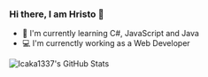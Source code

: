 ### Hi there, I am Hristo 👋
- 🌱 I'm currently learning C#, JavaScript and Java
- 💻 I'm currenctly working as a Web Developer

<img align="left" alt="Icaka1337's GitHub Stats" src="https://github-readme-stats.vercel.app/api?username=Icaka1337&show_icons=true&hide_border=false&title_color=ff652f&icon_color=FFE400&bg_color=09131B&text_color=ffffff&border_color=0c1a25" />
